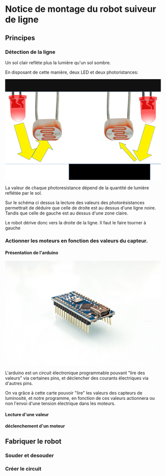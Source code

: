 # Notice de montage du robot suiveur de ligne

## Principes

### Détection de la ligne

Un sol clair reflète plus la lumière qu'un sol sombre.

En disposant de cette manière, deux LED et deux photoristances:

![schema de principe](doc/principe.png)

La valeur de chaque photoresistance dépend de la quantité de lumière reflétée par le sol.

Sur le schéma ci dessus la lecture des valeurs des photorésistances permettrait de déduire que celle de droite est au dessus d'une ligne noire. Tandis que celle de gauche est au dessus d'une zone claire.

Le robot dérive donc vers la droite de la ligne. Il faut le faire tourner à gauche

### Actionner les moteurs en fonction des valeurs du capteur.

#### Présentation de l'arduino

![Arduino Nano](doc/arduino.jpg)

L'arduino est un circuit électronique programmable pouvant "lire des valeurs" via certaines pins, et déclencher des courants électriques via d'autres pins.

On va grâce à cette carte pouvoir "lire" les valeurs des capteurs de luminosité, et notre programme, en fonction de ces valeurs actionnera ou non l'envoi d'une tension électrique dans les moteurs.

#### Lecture d'une valeur

#### déclenchement d'un moteur


## Fabriquer le robot

### Souder et desouder

### Créer le circuit